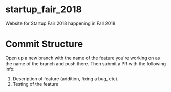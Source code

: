 # startup_fair_2018
Website for Startup Fair 2018 happening in Fall 2018


# Commit Structure 

Open up a new branch with the name of the feature you're working on as the name of the branch and push there. Then submit a PR with the following info:

1. Description of feature (addition, fixing a bug, etc).
2. Testing of the feature 

